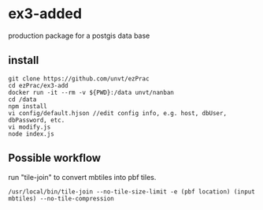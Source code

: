 # ex3-added
production package for a postgis data base


## install
```console
git clone https://github.com/unvt/ezPrac
cd ezPrac/ex3-add
docker run -it --rm -v ${PWD}:/data unvt/nanban
cd /data
npm install
vi config/default.hjson //edit config info, e.g. host, dbUser, dbPassword, etc.
vi modify.js
node index.js
```

## Possible workflow
run "tile-join" to convert mbtiles into pbf tiles.  
```console
/usr/local/bin/tile-join --no-tile-size-limit -e (pbf location) (input mbtiles) --no-tile-compression
```
  
